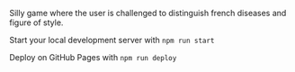 Silly game where the user is challenged to distinguish french diseases and figure of style.

Start your local development server with `npm run start`

Deploy on GitHub Pages with `npm run deploy`
